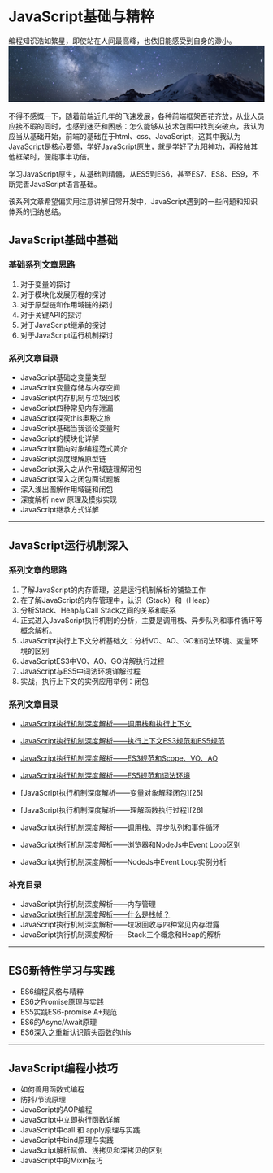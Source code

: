 # JavaScript基础与精粹

编程知识浩如繁星，即使站在人间最高峰，也依旧能感受到自身的渺小。
![base is important as Sun](./_assets/galaxy-stars.jpg "galaxy.jpg")

不得不感慨一下，随着前端近几年的飞速发展，各种前端框架百花齐放，从业人员应接不暇的同时，也感到迷茫和困惑：怎么能够从技术包围中找到突破点，我认为应当从基础开始，前端的基础在于html、css、JavaScript，这其中我认为JavaScript是核心要领，学好JavaScript原生，就是学好了九阳神功，再接触其他框架时，便能事半功倍。

学习JavaScript原生，从基础到精髓，从ES5到ES6，甚至ES7、ES8、ES9，不断完善JavaScript语言基础。

该系列文章希望偏实用注意讲解日常开发中，JavaScript遇到的一些问题和知识体系的归纳总结。

## JavaScript基础中基础

### 基础系列文章思路

1. 对于变量的探讨
2. 对于模块化发展历程的探讨
3. 对于原型链和作用域链的探讨
4. 对于关键API的探讨
5. 对于JavaScript继承的探讨
6. 对于JavaScript运行机制探讨

### 系列文章目录

* JavaScript基础之变量类型
* JavaScript变量存储与内存空间
* JavaScript内存机制与垃圾回收
* JavaScript四种常见内存泄漏
* JavaScript探究this奥秘之旅
* JavaScript基础当我谈论变量时
* JavaScript的模块化详解
* JavaScript面向对象编程范式简介
* JavaScript深度理解原型链
* JavaScript深入之从作用域链理解闭包
* JavaScript深入之闭包面试题解
* 深入浅出图解作用域链和闭包
* 深度解析 new 原理及模拟实现
* JavaScript继承方式详解

----------------------------------------------------------------------------

## JavaScript运行机制深入

### 系列文章的思路

1. 了解JavaScript的内存管理，这是运行机制解析的铺垫工作
2. 在了解JavaScript的内存管理中，认识（Stack）和（Heap）
3. 分析Stack、Heap与Call Stack之间的关系和联系
4. 正式进入JavaScript执行机制的分析，主要是调用栈、异步队列和事件循环等概念解析。
5. JavaScript执行上下文分析基础文：分析VO、AO、GO和词法环境、变量环境的区别
6. JavaScriptES3中VO、AO、GO详解执行过程
7. JavaScript与ES5中词法环境详解过程
8. 实战，执行上下文的实例应用举例：闭包

### 系列文章目录

* [JavaScript执行机制深度解析——调用栈和执行上下文][21]
* [JavaScript执行机制深度解析——执行上下文ES3规范和ES5规范][22]
* [JavaScript执行机制深度解析——ES3规范和Scope、VO、AO][23]
* [JavaScript执行机制深度解析——ES5规范和词法环境][24]
* [JavaScript执行机制深度解析——变量对象解释闭包][25]
* [JavaScript执行机制深度解析——理解函数执行过程][26]

* JavaScript执行机制深度解析——调用栈、异步队列和事件循环
* JavaScript执行机制深度解析——浏览器和NodeJs中Event Loop区别
* JavaScript执行机制深度解析——NodeJs中Event Loop实例分析

### 补充目录

* JavaScript执行机制深度解析——内存管理
* [JavaScript执行机制深度解析——什么是栈帧？][28]
* JavaScript执行机制深度解析——垃圾回收与四种常见内存泄露
* JavaScript执行机制深度解析——Stack三个概念和Heap的解析

----------------------------------------------------------------------------

## ES6新特性学习与实践

* ES6编程风格与精粹
* ES6之Promise原理与实践
* ES5实践ES6-promise A+规范
* ES6的Async/Await原理
* ES6深入之重新认识箭头函数的this

----------------------------------------------------------------------------

## JavaScript编程小技巧

* 如何善用函数式编程
* 防抖/节流原理
* JavaScript的AOP编程
* JavaScript中立即执行函数详解
* JavaScript中call 和 apply原理与实践
* JavaScript中bind原理与实践
* JavaScript解析赋值、浅拷贝和深拷贝的区别
* JavaScript中的Mixin技巧

[21]: https://github.com/Martin-Shao/Road-to-FullStack/blob/master/javascript/running-analysis/callstack-context.md
[22]: https://github.com/Martin-Shao/Road-to-FullStack/blob/master/javascript/running-analysis/context-es3-es5.md
[23]: https://github.com/Martin-Shao/Road-to-FullStack/blob/master/javascript/running-analysis/es3-vo-ao.md
[24]: https://github.com/Martin-Shao/Road-to-FullStack/blob/master/javascript/running-analysis/es5-le-ve.md
[28]: https://github.com/Martin-Shao/Road-to-FullStack/blob/master/javascript/articles/2019-4-21-1.md
